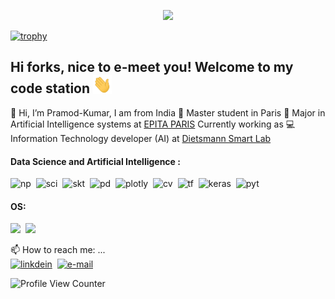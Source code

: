 <p align="center">
  <img width="75%" src="https://github.com/thompsonemerson/thompsonemerson/raw/master/cover-thompson.png" />
</p>

[![trophy](https://github-profile-trophy.vercel.app/?username=Pramod-Kumar808&theme=onedark)](https://github.com/ryo-ma/github-profile-trophy)

<h2>Hi forks, nice to e-meet you! Welcome to my code station <img src="https://raw.githubusercontent.com/ABSphreak/ABSphreak/master/gifs/Hi.gif" width="30px"></h2>


👋 Hi, I’m Pramod-Kumar, I am from India
📘 Master student in Paris
👀 Major in Artificial Intelligence systems at [EPITA PARIS](https://www.epita.fr/) Currently working as
💻 Information Technology developer (AI) at [Dietsmann Smart Lab](https://www.dietsmann.com/)


#### Data Science and Artificial Intelligence : <br />
![np](https://img.shields.io/badge/Numpy-777BB4?style=for-the-badge&logo=numpy&logoColor=white)&nbsp;
![sci](https://img.shields.io/badge/Scipy-%23150458.svg?style=for-the-badge&logo=scipy&logoColor=white)&nbsp;
![skt](https://img.shields.io/badge/scikit_learn-F7931E?style=for-the-badge&logo=scikit-learn&logoColor=white)&nbsp;
![pd](https://img.shields.io/badge/Pandas-2C2D72?style=for-the-badge&logo=pandas&logoColor=white)&nbsp;
![plotly](https://img.shields.io/badge/Plotly-239120?style=for-the-badge&logo=plotly&logoColor=white)&nbsp;
![cv](https://img.shields.io/badge/OpenCV-27338e?style=for-the-badge&logo=OpenCV&logoColor=white)&nbsp;
![tf](https://img.shields.io/badge/TensorFlow-FF6F00?style=for-the-badge&logo=TensorFlow&logoColor=white)&nbsp;
![keras](https://img.shields.io/badge/Keras-D00000?style=for-the-badge&logo=Keras&logoColor=white)&nbsp;
![pyt](https://img.shields.io/badge/PyTorch-EE4C2C?style=for-the-badge&logo=PyTorch&logoColor=white)&nbsp;

#### OS:  <br />
![](https://img.shields.io/badge/Ubuntu-E95420?style=for-the-badge&logo=ubuntu&logoColor=white)&nbsp;
![](https://img.shields.io/badge/Windows-0078D6?style=for-the-badge&logo=windows&logoColor=white)&nbsp;

📫 How to reach me: ... <br />
[![linkdein](https://img.shields.io/badge/LinkedIn-0077B5?style=for-the-badge&logo=linkedin&logoColor=white)](https://www.linkedin.com/in/pramod-kumar-nagaraj-9ba636145/)&nbsp;
[![e-mail](https://img.shields.io/badge/Gmail-D14836?style=for-the-badge&logo=gmail&logoColor=white)](mailto:pramodkumar.nagaraj@gmail.com)&nbsp;

![Profile View Counter](https://komarev.com/ghpvc/?username=Pramod-Kumar808)

<!---
Pramod-Kumar808/Pramod-Kumar808 is a ✨ special ✨ repository because its `README.md` (this file) appears on your GitHub profile.
You can click the Preview link to take a look at your changes.
Here are some ideas to get you started:

- 🔭 I’m currently working on ...
- 🤔 I’m looking for help with ...
- 💬 Ask me about ...
- 
- 😄 Pronouns: ...
- ⚡ Fun fact: ...
--->
